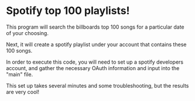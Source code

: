 # Spotify top 100 playlists!

This program will search the billboards top 100 songs for a particular date of your choosing.

Next, it will create a spotify playlist under your account that contains these 100 songs.

In order to execute this code, you will need to set up a spotify developers account, and gather the necessary OAuth information and input into the "main" file.

This set up takes several minutes and some troubleshooting, but the results are very cool!
